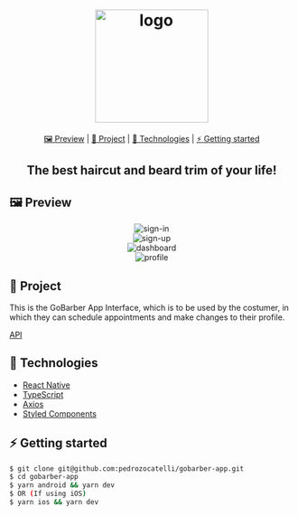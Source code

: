 <h1 align="center">
  <img alt="logo" src="./github/gobarberLogo.png" width="200px">
</h1>

<p align="center" >
  <a href="#framed_picture-preview"> 🖼️ Preview</a> |
  <a href="#construction-project"> 🚧 Project</a> |
  <a href="#rocket-technologies"> 🚀 Technologies</a> |
  <a href="#zap-getting-started"> ⚡ Getting started</a>
</p>


<h2 align="center">The best haircut and beard trim of your life!</h2>


## :framed_picture: Preview

<div align="center" >
  <img src="github/signIn.png" alt="sign-in">
</div>
<div align="center" >
  <img src="github/signUp.png" alt="sign-up">
</div>
<div align="center" >
  <img src="github/dashboard.png" alt="dashboard">
</div>
<div align="center" >
  <img src="github/profile.png" alt="profile">
</div>


## :construction: Project

This is the GoBarber App Interface, which is to be used by the costumer, in which they can schedule appointments and make changes to their profile.


[API](https://github.com/pedrozocatelli/gobarber-api)

## :rocket: Technologies

- [React Native](https://github.com/facebook/react-native)
- [TypeScript](https://www.typescriptlang.org/)
- [Axios](https://github.com/axios/axios)
- [Styled Components](https://styled-components.com/)

## :zap: Getting started
```sh
$ git clone git@github.com:pedrozocatelli/gobarber-app.git
$ cd gobarber-app
$ yarn android && yarn dev
$ OR (If using iOS)
$ yarn ios && yarn dev

```
